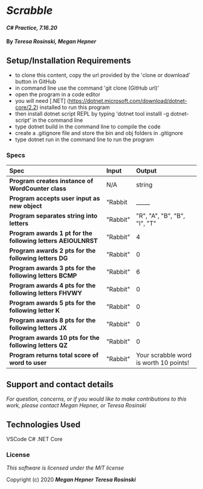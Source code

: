 # _Scrabble_

#### _C# Practice, 7.16.20_

#### By _**Teresa Rosinski, Megan Hepner**_



## Setup/Installation Requirements

* to clone this content, copy the url provided by the 'clone or download' button in GitHub
* in command line use the command 'git clone (GitHub url)'
* open the program in a code editor
* you will need [.NET] (https://dotnet.microsoft.com/download/dotnet-core/2.2) installed to run this program 
* then install dotnet script REPL by typing 'dotnet tool installl -g dotnet-script' in the command line
* type dotnet build in the command line to compile the code
* create a .gitignore file and store the bin and obj folders in .gitignore
* type dotnet run in the command line to run the program

### Specs
| Spec | Input | Output |
| :-------------     | :------------- | :------------- |
| **Program creates instance of WordCounter class** | N/A | string |
  **Program accepts user input as new object** | "Rabbit | _____ |
  **Program separates string into letters** | "Rabbit" | "R", "A", "B", "B", "I", "T" |
| **Program awards 1 pt for the following letters AEIOULNRST** | "Rabbit" | 4 |
| **Program awards 2 pts for the following letters DG** | "Rabbit" | 0 |
| **Program awards 3 pts for the following letters BCMP** | "Rabbit" | 6 |
| **Program awards 4 pts for the following letters FHVWY** | "Rabbit" | 0 | 
| **Program awards 5 pts for the following letter K** | "Rabbit" | 0 | 
| **Program awards 8 pts for the following letters JX** | "Rabbit" | 0 | 
| **Program awards 10 pts for the following letters QZ** | "Rabbit" | 0 | 
| **Program returns total score of word to user** | "Rabbit" | Your scrabble word is worth 10 points! | 

## Support and contact details

_For question, concerns, or if you would like to make contributions to this work, please contact Megan Hepner, or Teresa Rosinski_

## Technologies Used

VSCode
C#
.NET Core

### License

*This software is licensed under the MIT license*

Copyright (c) 2020 **_Megan Hepner_** **_Teresa Rosinski_**